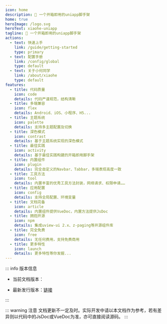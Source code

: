 ```yaml
---
icon: home
description: 🚀 一个开箱即用的uniapp脚手架
home: true
heroImage: /logo.svg
heroText: xiaohe-uniapp
tagline: 🚀 一个开箱即用的uniapp脚手架
actions:
  - text: 快速上手
    link: /guide/getting-started
    type: primary
  - text: 配置手册
    link: /config/global
    type: default
  - text: 关于小何同学
    link: /about/xiaohe
    type: default
features:
  - title: 代码质量
    icon: code
    details: 代码严谨规范，结构清晰
  - title: 多端兼容
    icon: flex
    details: Android、iOS、小程序、H5...
  - title: 主题系统
    icon: palette
    details: 支持多主题配置及切换
  - title: 深色模式
    icon: contrast
    details: 基于主题系统实现的深色模式
  - title: 最佳实践
    icon: activity
    details: 基于最佳实践构建的开箱即用脚手架
  - title: 内置组件
    icon: plugin
    details: 完全自定义的Navbar、Tabbar，多端表现高度一致
  - title: 工具方法
    icon: tool
    details: 内置丰富的优秀工具方法封装，网络请求、权限申请……
  - title: 应用配置
    icon: config
    details: 支持全局配置、环境变量
  - title: 文档完备
    icon: article
    details: 内置组件提供VueDoc，内置方法提供JsDoc
  - title: 拥抱开源
    icon: npm
    details: 集成uview-ui 2.x、z-paging等开源组件库
  - title: 完全免费
    icon: free
    details: 无任何费用，支持免费商用
  - title: 更多特性
    icon: launch
    details: 更多特性等你发掘...
---
```


::: info 版本信息

- 当前文档版本：<badge text="1.1.8" type="tip"></badge>

- 最新发行版本：[链接](https://github.com/xiaohe0601/xiaohe-uniapp/releases)

:::

::: warning 注意
文档更新不一定及时。实际开发中请以本文档作为参考，若有差异则以代码中的JsDoc或VueDoc为准，亦可直接阅读源码。
:::